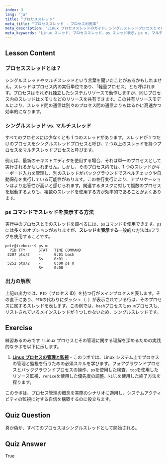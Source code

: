 ```yaml
---
index: 3
lang: "ja"
title: "プロセススレッド"
meta_title: "プロセススレッド - プロセス利用率"
meta_description: "Linux プロセススレッドのガイド。シングルスレッドプロセスとマルチスレッドプロセスの違い、および ps コマンドを使用してスレッドを表示する方法を学びます。"
meta_keywords: "Linux スレッド，プロセススレッド，ps スレッド表示，ps m, マルチスレッド，シングルスレッド，軽量プロセス，Linux プロセス管理"
---
```


## Lesson Content

### プロセススレッドとは？

シングルスレッドやマルチスレッドという言葉を聞いたことがあるかもしれません。スレッドはプロセス内の実行単位であり、「軽量プロセス」とも呼ばれます。プロセスはそれぞれ独立したシステムリソースで動作しますが、同じプロセス内のスレッドはメモリなどのリソースを共有できます。この共有リソースモデルにより、スレッド間の通信は別々のプロセス間の通信よりもはるかに高速かつ効率的になります。

### シングルスレッド vs. マルチスレッド

すべてのプロセスには少なくとも 1 つのスレッドがあります。スレッドが 1 つだけのプロセスをシングルスレッドプロセスと呼び、2 つ以上のスレッドを持つプロセスをマルチスレッドプロセスと呼びます。

例えば、最新のテキストエディタを使用する場合、それは単一のプロセスとして実行されるかもしれません。しかし、そのプロセス内では、1 つのスレッドがキーボード入力を管理し、別のスレッドがバックグラウンドでスペルチェックや自動保存を実行している可能性があります。この並行実行により、アプリケーションはより応答性が高いと感じられます。関連するタスクに対して複数のプロセスを起動するよりも、複数のスレッドを使用する方が効率的であることがよくあります。

### ps コマンドでスレッドを表示する方法

実行中のプロセスとそのスレッドを調べるには、`ps`コマンドを使用できます。`ps`には多くのオプションがありますが、**スレッドを表示する**一般的な方法は`m`フラグを使用することです。

```plaintext
pete@icebox:~$ ps m
  PID TTY      STAT   TIME COMMAND
 2207 pts/2    -      0:01 bash
    - -        Ss     0:01 -
 5252 pts/2    -      0:00 ps m
    - -        R+     0:00 -
```

### 出力の解釈

上記の出力では、`PID`（プロセス ID）を持つ行がメインプロセスを表します。その直下にあり、`PID`の代わりにダッシュ（`-`）が表示されている行は、そのプロセスに属するスレッドを表します。この例では、`bash`プロセスも`ps m`プロセスも、リストされているメインスレッドが 1 つしかないため、シングルスレッドです。

## Exercise

練習あるのみです！Linux プロセスとその管理に関する理解を深めるための実践的なラボを以下に示します。

1. **[Linux プロセスの管理と監視](https://labex.io/ja/labs/comptia-manage-and-monitor-linux-processes-590864)** - このラボでは、Linux システム上でプロセスの管理と監視を行うための必須スキルを学びます。フォアグラウンドプロセスとバックグラウンドプロセスの操作、`ps`を使用した検査、`top`を使用したリソース監視、`renice`を使用した優先度の調整、`kill`を使用した終了方法を探ります。

このラボは、プロセス管理の概念を実際のシナリオに適用し、システムアクティビティの監視に対する自信を構築するのに役立ちます。

## Quiz Question

真か偽か、すべてのプロセスはシングルスレッドとして開始される。

## Quiz Answer

True

